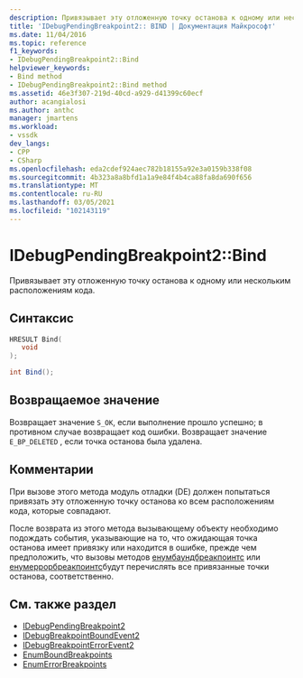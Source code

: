 ```yaml
---
description: Привязывает эту отложенную точку останова к одному или нескольким расположениям кода.
title: 'IDebugPendingBreakpoint2:: BIND | Документация Майкрософт'
ms.date: 11/04/2016
ms.topic: reference
f1_keywords:
- IDebugPendingBreakpoint2::Bind
helpviewer_keywords:
- Bind method
- IDebugPendingBreakpoint2::Bind method
ms.assetid: 46e3f307-219d-40cd-a929-d41399c60ecf
author: acangialosi
ms.author: anthc
manager: jmartens
ms.workload:
- vssdk
dev_langs:
- CPP
- CSharp
ms.openlocfilehash: eda2cdef924aec782b18155a92e3a0159b338f08
ms.sourcegitcommit: 4b323a8a8bfd1a1a9e84f4b4ca88fa8da690f656
ms.translationtype: MT
ms.contentlocale: ru-RU
ms.lasthandoff: 03/05/2021
ms.locfileid: "102143119"
---
```

# <a name="idebugpendingbreakpoint2bind"></a>IDebugPendingBreakpoint2::Bind
Привязывает эту отложенную точку останова к одному или нескольким расположениям кода.

## <a name="syntax"></a>Синтаксис

```cpp
HRESULT Bind( 
   void 
);
```

```csharp
int Bind();
```

## <a name="return-value"></a>Возвращаемое значение
 Возвращает значение `S_OK`, если выполнение прошло успешно; в противном случае возвращает код ошибки. Возвращает значение `E_BP_DELETED` , если точка останова была удалена.

## <a name="remarks"></a>Комментарии
 При вызове этого метода модуль отладки (DE) должен попытаться привязать эту отложенную точку останова ко всем расположениям кода, которые совпадают.

 После возврата из этого метода вызывающему объекту необходимо подождать события, указывающие на то, что ожидающая точка останова имеет привязку или находится в ошибке, прежде чем предположить, что вызовы методов [енумбаундбреакпоинтс](../../../extensibility/debugger/reference/idebugpendingbreakpoint2-enumboundbreakpoints.md) или [енумеррорбреакпоинтс](../../../extensibility/debugger/reference/idebugpendingbreakpoint2-enumerrorbreakpoints.md)будут перечислять все привязанные точки останова, соответственно.

## <a name="see-also"></a>См. также раздел
- [IDebugPendingBreakpoint2](../../../extensibility/debugger/reference/idebugpendingbreakpoint2.md)
- [IDebugBreakpointBoundEvent2](../../../extensibility/debugger/reference/idebugbreakpointboundevent2.md)
- [IDebugBreakpointErrorEvent2](../../../extensibility/debugger/reference/idebugbreakpointerrorevent2.md)
- [EnumBoundBreakpoints](../../../extensibility/debugger/reference/idebugpendingbreakpoint2-enumboundbreakpoints.md)
- [EnumErrorBreakpoints](../../../extensibility/debugger/reference/idebugpendingbreakpoint2-enumerrorbreakpoints.md)
